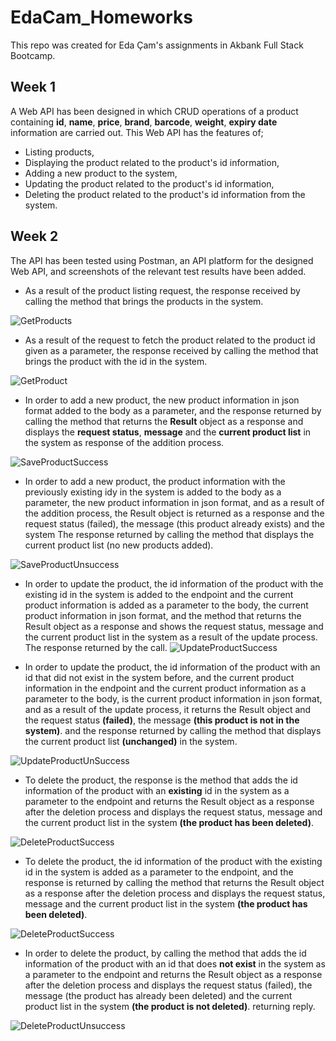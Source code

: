 # EdaCam_Homeworks
This repo was created for Eda Çam's assignments in Akbank Full Stack Bootcamp.

## Week 1
A Web API has been designed in which CRUD operations of a product containing **id**, **name**, **price**, **brand**, **barcode**, **weight**, **expiry date** information are carried out.
This Web API has the features of;
- Listing products, 
- Displaying the product related to the product's id information, 
- Adding a new product to the system, 
- Updating the product related to the product's id information,
- Deleting the product related to the product's id information from the system.

## Week 2
The API has been tested using Postman, an API platform for the designed Web API, and screenshots of the relevant test results have been added.

- As a result of the product listing request, the response received by calling the method that brings the products in the system.

![GetProducts](https://user-images.githubusercontent.com/54909611/147854903-6a979eb7-216d-4280-b1fe-d1be67726885.JPG)

- As a result of the request to fetch the product related to the product id given as a parameter, the response received by calling the method that brings the product with the id in the system.

![GetProduct](https://user-images.githubusercontent.com/54909611/147854855-54ce2382-4dad-4d17-a024-f63eee6ffb77.JPG)

- In order to add a new product, the new product information in json format added to the body as a parameter, and the response returned by calling the method that returns the **Result** object as a response and displays the **request status**, **message** and the **current product list** in the system as response of the addition process.

![SaveProductSuccess](https://user-images.githubusercontent.com/54909611/147854981-dd799ba0-7793-4497-921a-9afa17bd1eb5.JPG)

- In order to add a new product, the product information with the previously existing idy in the system is added to the body as a parameter, the new product information in json format, and as a result of the addition process, the Result object is returned as a response and the request status (failed), the message (this product already exists) and the system The response returned by calling the method that displays the current product list (no new products added).

![SaveProductUnsuccess](https://user-images.githubusercontent.com/54909611/147855045-0693cee2-0cde-4185-8102-003b48ad092b.JPG)

- In order to update the product, the id information of the product with the existing id in the system is added to the endpoint and the current product information is added as a parameter to the body, the current product information in json format, and the method that returns the Result object as a response and shows the request status, message and the current product list in the system as a result of the update process. The response returned by the call.
![UpdateProductSuccess](https://user-images.githubusercontent.com/54909611/147855119-618ca0de-a351-4dd4-802b-5bf06dbb5d62.JPG)

- In order to update the product, the id information of the product with an id that did not exist in the system before, and the current product information in the endpoint and the current product information as a parameter to the body, is the current product information in json format, and as a result of the update process, it returns the Result object and the request status **(failed)**, the message **(this product is not in the system)**. and the response returned by calling the method that displays the current product list **(unchanged)** in the system.

![UpdateProductUnSuccess](https://user-images.githubusercontent.com/54909611/147855143-d13aa905-4ddb-4d5e-ab8e-08971c3191a8.JPG)

- To delete the product, the response is the method that adds the id information of the product with an **existing** id in the system as a parameter to the endpoint and returns the Result object as a response after the deletion process and displays the request status, message and the current product list in the system **(the product has been deleted)**.

![DeleteProductSuccess](https://user-images.githubusercontent.com/54909611/147855202-c77d26ff-caa4-4aa1-91b4-1a1edb319c80.JPG)

- To delete the product, the id information of the product with the existing id in the system is added as a parameter to the endpoint, and the response is returned by calling the method that returns the Result object as a response after the deletion process and displays the request status, message and the current product list in the system **(the product has been deleted)**.

![DeleteProductSuccess](https://user-images.githubusercontent.com/54909611/147855202-c77d26ff-caa4-4aa1-91b4-1a1edb319c80.JPG)

- In order to delete the product, by calling the method that adds the id information of the product with an id that does **not exist** in the system as a parameter to the endpoint and returns the Result object as a response after the deletion process and displays the request status (failed), the message (the product has already been deleted) and the current product list in the system **(the product is not deleted)**. returning reply.

![DeleteProductUnsuccess](https://user-images.githubusercontent.com/54909611/147855264-61ac024d-5c7e-4878-bdeb-d2a1a404b280.JPG)

